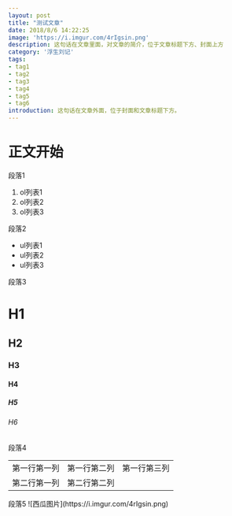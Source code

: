 ```yaml
---
layout: post
title: "测试文章"
date: 2018/8/6 14:22:25 
image: 'https://i.imgur.com/4rIgsin.png'
description: 这句话在文章里面，对文章的简介，位于文章标题下方、封面上方
category: '浮生刘记'
tags:
- tag1
- tag2
- tag3
- tag4
- tag5
- tag6
introduction: 这句话在文章外面，位于封面和文章标题下方。
---
```

<h1>正文开始</h1>
<p>
	段落1
	<ol>
		<li>ol列表1</li>
		<li>ol列表2</li>
		<li>ol列表3</li>
	</ol>
</p>
<p>
	段落2
	<ul>
		<li>ul列表1</li>
		<li>ul列表2</li>
		<li>ul列表3</li>
	</ul>
</p>
<p>
	段落3
	<h1>H1</h1>
	<h2>H2</h2>
	<h3>H3</h3>
	<h4>H4</h4>
	<h5>H5</h5>
	<h6>H6</h6>
</p>
<p>
	段落4
	<table>
		<tr>
			<td>第一行第一列</td>
			<td>第一行第二列</td>
			<td>第一行第三列</td>
		</tr>
		<tr>
			<td>第二行第一列</td>
			<td>第二行第二列</td>
			<td>   </td>
		</tr>
	</table>
</p>
<p>
	段落5
	![西瓜图片](https://i.imgur.com/4rIgsin.png)
</p>





